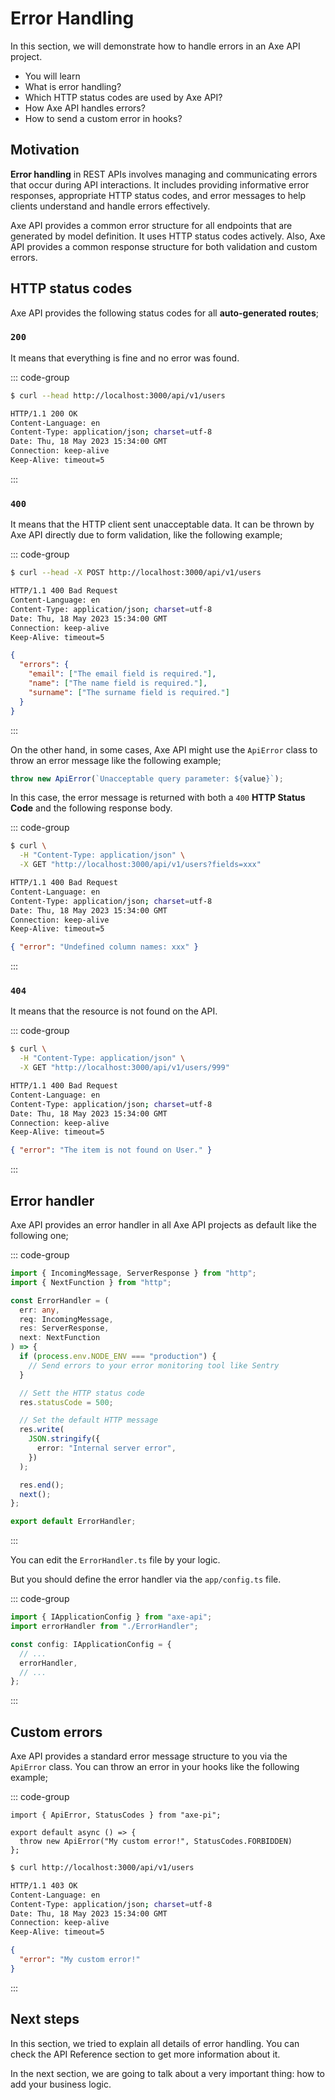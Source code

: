 # Error Handling

<p class="description">
In this section, we will demonstrate how to handle errors in an Axe API project.
</p>

<ul class="intro">
  <li>You will learn</li>
  <li>What is error handling?</li>
  <li>Which HTTP status codes are used by Axe API?</li>
  <li>How Axe API handles errors?</li>
  <li>How to send a custom error in hooks?</li>
</ul>

## Motivation

**Error handling** in REST APIs involves managing and communicating errors that occur during API interactions. It includes providing informative error responses, appropriate HTTP status codes, and error messages to help clients understand and handle errors effectively.

Axe API provides a common error structure for all endpoints that are generated by model definition. It uses HTTP status codes actively. Also, Axe API provides a common response structure for both validation and custom errors.

## HTTP status codes

Axe API provides the following status codes for all **auto-generated routes**;

### `200`

It means that everything is fine and no error was found.

::: code-group

```bash [cURL]
$ curl --head http://localhost:3000/api/v1/users
```

```bash [Response Headers]
HTTP/1.1 200 OK
Content-Language: en
Content-Type: application/json; charset=utf-8
Date: Thu, 18 May 2023 15:34:00 GMT
Connection: keep-alive
Keep-Alive: timeout=5
```

:::

### `400`

It means that the HTTP client sent unacceptable data. It can be thrown by Axe API directly due to form validation, like the following example;

::: code-group

```bash [cURL]
$ curl --head -X POST http://localhost:3000/api/v1/users
```

```bash [Response Headers]
HTTP/1.1 400 Bad Request
Content-Language: en
Content-Type: application/json; charset=utf-8
Date: Thu, 18 May 2023 15:34:00 GMT
Connection: keep-alive
Keep-Alive: timeout=5
```

```json [Response Body]
{
  "errors": {
    "email": ["The email field is required."],
    "name": ["The name field is required."],
    "surname": ["The surname field is required."]
  }
}
```

:::

On the other hand, in some cases, Axe API might use the `ApiError` class to throw an error message like the following example;

```ts
throw new ApiError(`Unacceptable query parameter: ${value}`);
```

In this case, the error message is returned with both a `400` **HTTP Status Code** and the following response body.

::: code-group

```bash [cURL]
$ curl \
  -H "Content-Type: application/json" \
  -X GET "http://localhost:3000/api/v1/users?fields=xxx"
```

```bash [Response Headers]
HTTP/1.1 400 Bad Request
Content-Language: en
Content-Type: application/json; charset=utf-8
Date: Thu, 18 May 2023 15:34:00 GMT
Connection: keep-alive
Keep-Alive: timeout=5
```

```json [Response Body]
{ "error": "Undefined column names: xxx" }
```

:::

### `404`

It means that the resource is not found on the API.

::: code-group

```bash [cURL]
$ curl \
  -H "Content-Type: application/json" \
  -X GET "http://localhost:3000/api/v1/users/999"
```

```bash [Response Headers]
HTTP/1.1 400 Bad Request
Content-Language: en
Content-Type: application/json; charset=utf-8
Date: Thu, 18 May 2023 15:34:00 GMT
Connection: keep-alive
Keep-Alive: timeout=5
```

```json [Response Body]
{ "error": "The item is not found on User." }
```

:::

## Error handler

Axe API provides an error handler in all Axe API projects as default like the following one;

::: code-group

```ts [app/ErrorHandler.ts]
import { IncomingMessage, ServerResponse } from "http";
import { NextFunction } from "http";

const ErrorHandler = (
  err: any,
  req: IncomingMessage,
  res: ServerResponse,
  next: NextFunction
) => {
  if (process.env.NODE_ENV === "production") {
    // Send errors to your error monitoring tool like Sentry
  }

  // Sett the HTTP status code
  res.statusCode = 500;

  // Set the default HTTP message
  res.write(
    JSON.stringify({
      error: "Internal server error",
    })
  );

  res.end();
  next();
};

export default ErrorHandler;
```

:::

You can edit the `ErrorHandler.ts` file by your logic.

But you should define the error handler via the `app/config.ts` file.

::: code-group

```ts [app/config.ts]
import { IApplicationConfig } from "axe-api";
import errorHandler from "./ErrorHandler";

const config: IApplicationConfig = {
  // ...
  errorHandler,
  // ...
};
```

:::

## Custom errors

Axe API provides a standard error message structure to you via the `ApiError` class. You can throw an error in your hooks like the following example;

::: code-group

```ts{4} [../Hooks/User/onBeforePaginate.ts]
import { ApiError, StatusCodes } from "axe-pi";

export default async () => {
  throw new ApiError("My custom error!", StatusCodes.FORBIDDEN)
};
```

```bash [cURL]
$ curl http://localhost:3000/api/v1/users
```

```bash [Response Headers]
HTTP/1.1 403 OK
Content-Language: en
Content-Type: application/json; charset=utf-8
Date: Thu, 18 May 2023 15:34:00 GMT
Connection: keep-alive
Keep-Alive: timeout=5
```

```json [Response Body]
{
  "error": "My custom error!"
}
```

:::

## Next steps

In this section, we tried to explain all details of error handling. You can check the API Reference section to get more information about it.

In the next section, we are going to talk about a very important thing: how to add your business logic.
